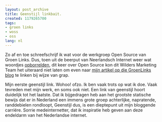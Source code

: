 ```yaml
---
layout: post_archive
title: Geenstijl linkbait.
created: 1179265700
tags:
- groen links
- woss
- oss
lang: nl
---
```

Zo af en toe schreefschrijf ik wat voor de werkgroep Open Source van Groen Links. Dus, toen uit de beerput van Neerlandsch Internet weer wat woordjes [opborrelden](http://www.geenstijl.nl/mt/archieven/874701.html#comments), dit keer over Open Source kon dit Wilders Marketing Team het uiteraard niet laten om even naar [mijn artikel op die GroenLinks blog](http://woss.groenlinksweblog.nl/blog/2007/02/16/open_source_is_niet_een_speeltje_van_nerds_het_is_hip) te linken bij wijze van grap.

Mijn eerste geenstijl link. Wohoo! ofzo. Ik ben vaak trots op wat ik doe. Vaak tevreden met mijn werk, en soms ook niet. Een link van geenstijl hoort duidelijk tot het laatste. Dat ik bijgedragen heb aan het grootste statische bewijs dat er in Nederland een immens grote groep achterlijke, napratende, randdebielen rondloopt, Geenstijl dus, is een dieptepunt uit mijn bloggende carriëre. Sorrie medeinternetter, dat ik inspiratie heb geven aan deze endeldarm van het Nederlandse internet.
